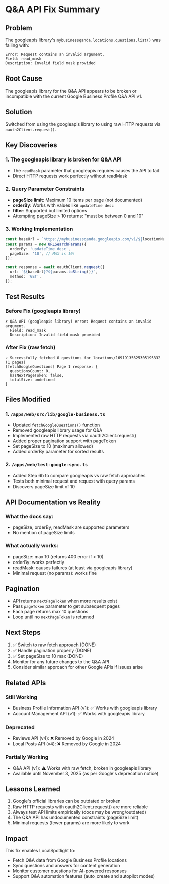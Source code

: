 # Q&A API Fix Summary

## Problem
The googleapis library's `mybusinessqanda.locations.questions.list()` was failing with:
```
Error: Request contains an invalid argument.
Field: read_mask
Description: Invalid field mask provided
```

## Root Cause
The googleapis library for the Q&A API appears to be broken or incompatible with the current Google Business Profile Q&A API v1.

## Solution
Switched from using the googleapis library to using raw HTTP requests via `oauth2Client.request()`.

## Key Discoveries

### 1. The googleapis library is broken for Q&A API
- The `readMask` parameter that googleapis requires causes the API to fail
- Direct HTTP requests work perfectly without readMask

### 2. Query Parameter Constraints
- **pageSize limit**: Maximum 10 items per page (not documented)
- **orderBy**: Works with values like `updateTime desc`
- **filter**: Supported but limited options
- Attempting pageSize > 10 returns: "must be between 0 and 10"

### 3. Working Implementation
```typescript
const baseUrl = `https://mybusinessqanda.googleapis.com/v1/${locationName}/questions`;
const params = new URLSearchParams({
  orderBy: 'updateTime desc',
  pageSize: '10', // MAX is 10!
});

const response = await oauthClient.request({
  url: `${baseUrl}?${params.toString()}`,
  method: 'GET',
});
```

## Test Results

### Before Fix (googleapis library)
```
✗ Q&A API (googleapis library) error: Request contains an invalid argument.
  Field: read_mask
  Description: Invalid field mask provided
```

### After Fix (raw fetch)
```
✓ Successfully fetched 0 questions for locations/16919135625305195332 (1 pages)
[fetchGoogleQuestions] Page 1 response: { 
  questionsCount: 0, 
  hasNextPageToken: false, 
  totalSize: undefined 
}
```

## Files Modified

### 1. `/apps/web/src/lib/google-business.ts`
- Updated `fetchGoogleQuestions()` function
- Removed googleapis library usage for Q&A
- Implemented raw HTTP requests via oauth2Client.request()
- Added proper pagination support with pageToken
- Set pageSize to 10 (maximum allowed)
- Added orderBy parameter for sorted results

### 2. `/apps/web/test-google-sync.ts`
- Added Step 6b to compare googleapis vs raw fetch approaches
- Tests both minimal request and request with query params
- Discovers pageSize limit of 10

## API Documentation vs Reality

### What the docs say:
- pageSize, orderBy, readMask are supported parameters
- No mention of pageSize limits

### What actually works:
- pageSize: max 10 (returns 400 error if > 10)
- orderBy: works perfectly
- readMask: causes failures (at least via googleapis library)
- Minimal request (no params): works fine

## Pagination
- API returns `nextPageToken` when more results exist
- Pass `pageToken` parameter to get subsequent pages
- Each page returns max 10 questions
- Loop until no `nextPageToken` is returned

## Next Steps
1. ✅ Switch to raw fetch approach (DONE)
2. ✅ Handle pagination properly (DONE)
3. ✅ Set pageSize to 10 max (DONE)
4. Monitor for any future changes to the Q&A API
5. Consider similar approach for other Google APIs if issues arise

## Related APIs

### Still Working
- Business Profile Information API (v1): ✅ Works with googleapis library
- Account Management API (v1): ✅ Works with googleapis library

### Deprecated
- Reviews API (v4): ❌ Removed by Google in 2024
- Local Posts API (v4): ❌ Removed by Google in 2024

### Partially Working
- Q&A API (v1): ⚠️ Works with raw fetch, broken in googleapis library
- Available until November 3, 2025 (as per Google's deprecation notice)

## Lessons Learned
1. Google's official libraries can be outdated or broken
2. Raw HTTP requests with oauth2Client.request() are more reliable
3. Always test API limits empirically (docs may be wrong/outdated)
4. The Q&A API has undocumented constraints (pageSize limit)
5. Minimal requests (fewer params) are more likely to work

## Impact
This fix enables LocalSpotlight to:
- Fetch Q&A data from Google Business Profile locations
- Sync questions and answers for content generation
- Monitor customer questions for AI-powered responses
- Support Q&A automation features (auto_create and autopilot modes)
